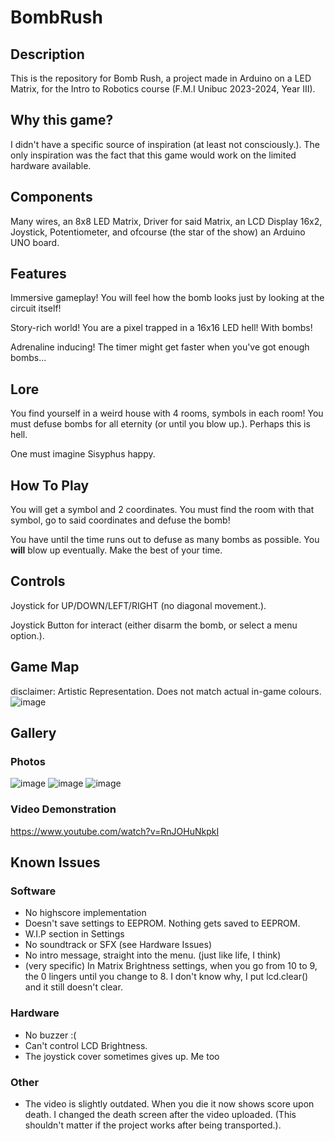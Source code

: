 # BombRush

## Description

This is the repository for Bomb Rush, a project made in Arduino on a LED Matrix, for the Intro to Robotics course (F.M.I Unibuc 2023-2024, Year III).

## Why this game?

I didn't have a specific source of inspiration (at least not consciously.). The only inspiration was the fact that this game would work on the limited hardware available.


## Components

Many wires, an 8x8 LED Matrix, Driver for said Matrix, an LCD Display 16x2, Joystick, Potentiometer, and ofcourse (the star of the show) an Arduino UNO board.

## Features
Immersive gameplay! You will feel how the bomb looks just by looking at the circuit itself!

Story-rich world! You are a pixel trapped in a 16x16 LED hell! With bombs!

Adrenaline inducing! The timer might get faster when you've got enough bombs...


## Lore
You find yourself in a weird house with 4 rooms, symbols in each room! You must defuse bombs for all eternity (or until you blow up.). Perhaps this is hell. 

One must imagine Sisyphus happy.

## How To Play
You will get a symbol and 2 coordinates. You must find the room with that symbol, go to said coordinates and defuse the bomb! 

You have until the time runs out to defuse as many bombs as possible. You **will** blow up eventually. Make the best of your time.

## Controls

Joystick for UP/DOWN/LEFT/RIGHT (no diagonal movement.).

Joystick Button for interact (either disarm the bomb, or select a menu option.).

## Game Map 
disclaimer: Artistic Representation. Does not match actual in-game colours.
![image](https://github.com/NeonSkye/BombRush/assets/92863316/24a225d8-ec51-4809-a134-92e48a494622)


## Gallery
### Photos
![image](https://github.com/NeonSkye/BombRush/assets/92863316/1410aec2-0e7f-42da-82e5-dfde25b285d5)
![image](https://github.com/NeonSkye/BombRush/assets/92863316/acd3ca55-459d-4c2f-9984-601b29fdf9e3)
![image](https://github.com/NeonSkye/BombRush/assets/92863316/b2b4d072-9341-4ebb-af73-b5f53f80fd54)



### Video Demonstration
https://www.youtube.com/watch?v=RnJOHuNkpkI

## Known Issues
### Software
- No highscore implementation
- Doesn't save settings to EEPROM. Nothing gets saved to EEPROM.
- W.I.P section in Settings
- No soundtrack or SFX (see Hardware Issues)
- No intro message, straight into the menu. (just like life, I think)
- (very specific) In Matrix Brightness settings, when you go from 10 to 9, the 0 lingers until you change to 8. I don't know why, I put lcd.clear() and it still doesn't clear.

### Hardware
- No buzzer :(
- Can't control LCD Brightness.
- The joystick cover sometimes gives up. Me too

### Other
- The video is slightly outdated. When you die it now shows score upon death. I changed the death screen after the video uploaded. (This shouldn't matter if the project works after being transported.).
